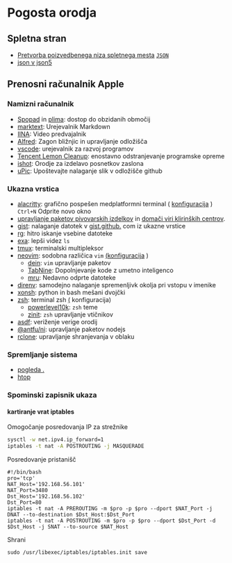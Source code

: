 # Pogosta orodja

## Spletna stran

* [Pretvorba poizvedbenega niza spletnega mesta](https://www.convertonline.io/convert/query-string-to-json) [`JSON`](https://www.convertonline.io/convert/query-string-to-json)
* [json v json5](https://jsonformatter.org/json5-formatter)

## Prenosni računalnik Apple

### Namizni računalnik

* [Spopad](https://github.com/yichengchen/clashX) in [plima](https://t.me/chaoxi): dostop do obzidanih območij
* [marktext](https://marktext.app): Urejevalnik Markdown
* [IINA](https://iina.io): Video predvajalnik
* [Alfred](https://www.alfredapp.com): Zagon bližnjic in upravljanje odložišča
* [vscode](https://code.visualstudio.com): urejevalnik za razvoj programov
* [Tencent Lemon Cleanup](https://lemon.qq.com): enostavno odstranjevanje programske opreme
* [ishot](https://apps.apple.com/cn/app/ishot-%E4%BC%98%E7%A7%80%E7%9A%84%E6%88%AA%E5%9B%BE%E5%BD%95%E5%B1%8F%E5%B7%A5%E5%85%B7/id1485844094?mt=12): Orodje za izdelavo posnetkov zaslona
* [uPic](https://github.com/gee1k/uPic): Upoštevajte nalaganje slik v odložišče github

### Ukazna vrstica

* [alacritty](https://github.com/alacritty/alacritty): grafično pospešen medplatformni terminal ( [konfiguracija](https://github.com/gcxfd/osx/blob/master/HOME/.config/alacritty/alacritty.yml) )  
  `Ctrl+N` Odprite novo okno
* [upravljanje paketov pivovarskih izdelkov](https://brew.sh) in [domači viri klirinških centrov](https://mirrors.tuna.tsinghua.edu.cn/help/homebrew).
* [gist](https://github.com/defunkt/gist): nalaganje datotek v [gist.github.](https://gist.github.com) com iz ukazne vrstice
* [rg](https://github.com/BurntSushi/ripgrep): hitro iskanje vsebine datoteke
* [exa](https://github.com/ogham/exa): lepši videz `ls`
* [tmux](https://www.ruanyifeng.com/blog/2019/10/tmux.html): terminalski multipleksor
* [neovim](https://neovim.io): sodobna različica `vim` [(konfiguracija](https://github.com/gcxfd/osx/tree/master/HOME/.config/nvim) )
  * [dein](https://github.com/Shougo/dein.vim): `vim` upravljanje paketov
  * [TabNine](https://www.tabnine.com): Dopolnjevanje kode z umetno inteligenco
  * [mru](https://github.com/yegappan/mru): Nedavno odprte datoteke
* [direnv](https://direnv.net): samodejno nalaganje spremenljivk okolja pri vstopu v imenike
* [xonsh](https://xon.sh): python in bash mešani dvojčki
* [zsh](https://www.zsh.org): terminal zsh [(](https://github.com/gcxfd/osx/tree/master/HOME) konfiguracija)
  * [powerlevel10k](https://github.com/romkatv/powerlevel10k): `zsh` teme
  * [zinit](https://github.com/zdharma-continuum/zinit): `zsh` upravljanje vtičnikov
* [asdf](https://github.com/asdf-vm/asdf): veriženje verige orodij
* [@antfu/ni](https://www.npmjs.com/package/@antfu/ni): upravljanje paketov nodejs
* [rclone](https://rclone.org): upravljanje shranjevanja v oblaku

### Spremljanje sistema

* [pogleda .](https://nicolargo.github.io/glances)
* [htop](https://htop.dev/)

### Spominski zapisnik ukaza

#### kartiranje vrat iptables

Omogočanje posredovanja IP za strežnike

```bash
sysctl -w net.ipv4.ip_forward=1
iptables -t nat -A POSTROUTING -j MASQUERADE
```

Posredovanje pristanišč

```
#!/bin/bash
pro='tcp'
NAT_Host='192.168.56.101'
NAT_Port=3480
Dst_Host='192.168.56.102'
Dst_Port=80
iptables -t nat -A PREROUTING -m $pro -p $pro --dport $NAT_Port -j DNAT --to-destination $Dst_Host:$Dst_Port
iptables -t nat -A POSTROUTING -m $pro -p $pro --dport $Dst_Port -d $Dst_Host -j SNAT --to-source $NAT_Host
```

Shrani

```
sudo /usr/libexec/iptables/iptables.init save
```